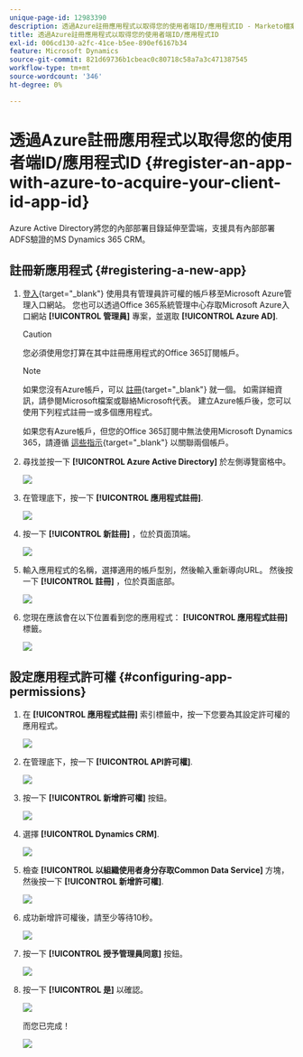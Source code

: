 ```yaml
---
unique-page-id: 12983390
description: 透過Azure註冊應用程式以取得您的使用者端ID/應用程式ID - Marketo檔案 — 產品檔案
title: 透過Azure註冊應用程式以取得您的使用者端ID/應用程式ID
exl-id: 006cd130-a2fc-41ce-b5ee-890ef6167b34
feature: Microsoft Dynamics
source-git-commit: 821d69736b1cbeac0c80718c58a7a3c471387545
workflow-type: tm+mt
source-wordcount: '346'
ht-degree: 0%

---
```


# 透過Azure註冊應用程式以取得您的使用者端ID/應用程式ID {#register-an-app-with-azure-to-acquire-your-client-id-app-id}

Azure Active Directory將您的內部部署目錄延伸至雲端，支援具有內部部署ADFS驗證的MS Dynamics 365 CRM。

## 註冊新應用程式 {#registering-a-new-app}

1. [登入](https://login.microsoftonline.com/){target="_blank"} 使用具有管理員許可權的帳戶移至Microsoft Azure管理入口網站。 您也可以透過Office 365系統管理中心存取Microsoft Azure入口網站 **[!UICONTROL 管理員]** 專案，並選取 **[!UICONTROL Azure AD]**.

   >[!CAUTION]
   >
   >您必須使用您打算在其中註冊應用程式的Office 365訂閱帳戶。

   >[!NOTE]
   >
   >如果您沒有Azure帳戶，可以 [註冊](https://azure.microsoft.com/en-us/free/){target="_blank"} 就一個。 如需詳細資訊，請參閱Microsoft檔案或聯絡Microsoft代表。 建立Azure帳戶後，您可以使用下列程式註冊一或多個應用程式。
   >
   >
   >如果您有Azure帳戶，但您的Office 365訂閱中無法使用Microsoft Dynamics 365，請遵循 [這些指示](https://msdn.microsoft.com/office/office365/howto/setup-development-environment#bk_CreateAzureSubscription){target="_blank"} 以關聯兩個帳戶。

1. 尋找並按一下 **[!UICONTROL Azure Active Directory]** 於左側導覽窗格中。

   ![](assets/two.png)

1. 在管理底下，按一下 **[!UICONTROL 應用程式註冊]**.

   ![](assets/three.png)

1. 按一下 **[!UICONTROL 新註冊]** ，位於頁面頂端。

   ![](assets/four.png)

1. 輸入應用程式的名稱，選擇適用的帳戶型別，然後輸入重新導向URL。 然後按一下 **[!UICONTROL 註冊]** ，位於頁面底部。

   ![](assets/five.png)

1. 您現在應該會在以下位置看到您的應用程式： **[!UICONTROL 應用程式註冊]** 標籤。

   ![](assets/six.png)

## 設定應用程式許可權 {#configuring-app-permissions}

1. 在 **[!UICONTROL 應用程式註冊]** 索引標籤中，按一下您要為其設定許可權的應用程式。

   ![](assets/seven.png)

1. 在管理底下，按一下 **[!UICONTROL API許可權]**.

   ![](assets/eight.png)

1. 按一下 **[!UICONTROL 新增許可權]** 按鈕。

   ![](assets/nine.png)

1. 選擇 **[!UICONTROL Dynamics CRM]**.

   ![](assets/ten.png)

1. 檢查 **[!UICONTROL 以組織使用者身分存取Common Data Service]** 方塊，然後按一下 **[!UICONTROL 新增許可權]**.

   ![](assets/eleven.png)

1. 成功新增許可權後，請至少等待10秒。

   ![](assets/twelve.png)

1. 按一下 **[!UICONTROL 授予管理員同意]** 按鈕。

   ![](assets/thirteen.png)

1. 按一下 **[!UICONTROL 是]** 以確認。

   ![](assets/fourteen.png)

   而您已完成！

   ![](assets/fifteen.png)
